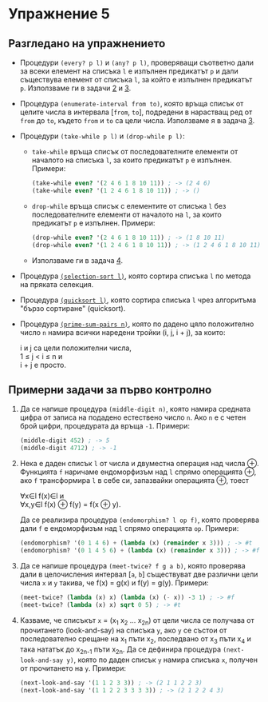 Упражнение 5
============

Разгледано на упражнението
--------------------------
* Процедури `(every? p l)` и `(any? p l)`, проверяващи съответно дали за всеки
елемент на списъка `l` е изпълнен предикатът `p` и дали съществува елемент от
списъка `l`, за който е изпълнен предикатът `p`. Използваме ги в задачи
[2](endomorphism.scm) и [3](meet-twice.scm).

* Процедура `(enumerate-interval from to)`, която връща списък от целите числа в
интервала [`from`, `to`], подредени в нарастващ ред от `from` до `to`, където
`from` и `to` са цели числа. Използваме я в задачa [3](meet-twice.scm).

* Процедури `(take-while p l)` и `(drop-while p l)`:

  * `take-while` връща списък от последователните елементи от началото на
  списъка `l`, за които предикатът `p` е изпълнен. Примери:

    ```scheme
    (take-while even? '(2 4 6 1 8 10 11)) ; -> (2 4 6)
    (take-while even? '(1 2 4 6 1 8 10 11)) ; -> ()
    ```

  * `drop-while` връща списък с елементите от списъка `l` без последователните
  елементи от началото на `l`, за които предикатът `p` е изпълнен. Примери:

    ```scheme
    (drop-while even? '(2 4 6 1 8 10 11)) ; -> (1 8 10 11)
    (drop-while even? '(1 2 4 6 1 8 10 11)) ; -> (1 2 4 6 1 8 10 11)
    ```

  * Използваме ги в задача [4](next-look-and-say.scm).

* Процедура [`(selection-sort l)`](selection-sort.scm), която сортира списъка
`l` по метода на пряката селекция.

* Процедура [`(quicksort l)`](quicksort.scm), която сортира списъка `l` чрез
алгоритъма "бързо сортиране" (quicksort).

* Процедура [`(prime-sum-pairs n)`](prime-sum-pairs.scm), която по дадено цяло
положително число `n` намира всички наредени тройки (i, j, i + j), за които:

  i и j са цели положителни числа,\
  1 ≤ j < i ≤ n и\
  i + j е просто.

Примерни задачи за първо контролно
----------------------------------
1. Да се напише процедура `(middle-digit n)`, която намира средната цифра от
записа на подадено естествено число `n`. Ако `n` е с четен брой цифри,
процедурата да връща `-1`. Примери:

   ```scheme
   (middle-digit 452) ; -> 5
   (middle-digit 4712) ; -> -1
   ```

2. Нека е даден списък `l` от числа и двуместна операция над числа ⊕. Функцията
`f` наричаме ендоморфизъм над `l` спрямо операцията ⊕, ако `f` трансформира `l`
в себе си, запазвайки операцията ⊕, тоест

   ∀x∈l f(x)∈l и\
   ∀x,y∈l f(x) ⊕ f(y) = f(x ⊕ y).

   Да се реализира процедура `(endomorphism? l op f)`, която проверява дали `f`
   е ендоморфизъм над `l` спрямо операцията `op`. Примери:
   ```scheme
   (endomorphism? '(0 1 4 6) + (lambda (x) (remainder x 3))) ; -> #t
   (endomorphism? '(0 1 4 5 6) + (lambda (x) (remainder x 3))) ; -> #f
   ```

3. Да се напише процедура `(meet-twice? f g a b)`, която проверява дали в
целочисления интервал [`a`, `b`] съществуват две различни цели числа `x` и `y`
такива, че f(x) = g(x) и f(y) = g(y). Примери:

   ```scheme
   (meet-twice? (lambda (x) x) (lambda (x) (- x)) -3 1) ; -> #f
   (meet-twice? (lambda (x) x) sqrt 0 5) ; -> #t
   ```

4. Казваме, че списъкът `x` = (x<sub>1</sub> x<sub>2</sub> … x<sub>2n</sub>) от
цели числа се получава от прочитането (look-and-say) на списъка `y`, ако `y` се
състои от последователно срещане на x<sub>1</sub> пъти x<sub>2</sub>, последвано
от x<sub>3</sub> пъти x<sub>4</sub> и така нататък до x<sub>2n-1</sub> пъти
x<sub>2n</sub>. Да се дефинира процедура `(next-look-and-say y)`, която по даден
списък `y` намира списъка `x`, получен от прочитането на `y`. Примери:

   ```scheme
   (next-look-and-say '(1 1 2 3 3)) ; -> (2 1 1 2 2 3)
   (next-look-and-say '(1 1 2 2 3 3 3 3)) ; -> (2 1 2 2 4 3)
   ```
